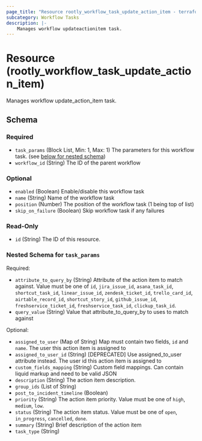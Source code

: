 ```yaml
---
page_title: "Resource rootly_workflow_task_update_action_item - terraform-provider-rootly"
subcategory: Workflow Tasks
description: |-
    Manages workflow updateactionitem task.
---
```


# Resource (rootly_workflow_task_update_action_item)

Manages workflow update_action_item task.



<!-- schema generated by tfplugindocs -->
## Schema

### Required

- `task_params` (Block List, Min: 1, Max: 1) The parameters for this workflow task. (see [below for nested schema](#nestedblock--task_params))
- `workflow_id` (String) The ID of the parent workflow

### Optional

- `enabled` (Boolean) Enable/disable this workflow task
- `name` (String) Name of the workflow task
- `position` (Number) The position of the workflow task (1 being top of list)
- `skip_on_failure` (Boolean) Skip workflow task if any failures

### Read-Only

- `id` (String) The ID of this resource.

<a id="nestedblock--task_params"></a>
### Nested Schema for `task_params`

Required:

- `attribute_to_query_by` (String) Attribute of the action item to match against. Value must be one of `id`, `jira_issue_id`, `asana_task_id`, `shortcut_task_id`, `linear_issue_id`, `zendesk_ticket_id`, `trello_card_id`, `airtable_record_id`, `shortcut_story_id`, `github_issue_id`, `freshservice_ticket_id`, `freshservice_task_id`, `clickup_task_id`.
- `query_value` (String) Value that attribute_to_query_by to uses to match against

Optional:

- `assigned_to_user` (Map of String) Map must contain two fields, `id` and `name`.  The user this action item is assigned to
- `assigned_to_user_id` (String) [DEPRECATED] Use assigned_to_user attribute instead. The user id this action item is assigned to
- `custom_fields_mapping` (String) Custom field mappings. Can contain liquid markup and need to be valid JSON
- `description` (String) The action item description.
- `group_ids` (List of String)
- `post_to_incident_timeline` (Boolean)
- `priority` (String) The action item priority. Value must be one of `high`, `medium`, `low`.
- `status` (String) The action item status. Value must be one of `open`, `in_progress`, `cancelled`, `done`.
- `summary` (String) Brief description of the action item
- `task_type` (String)
